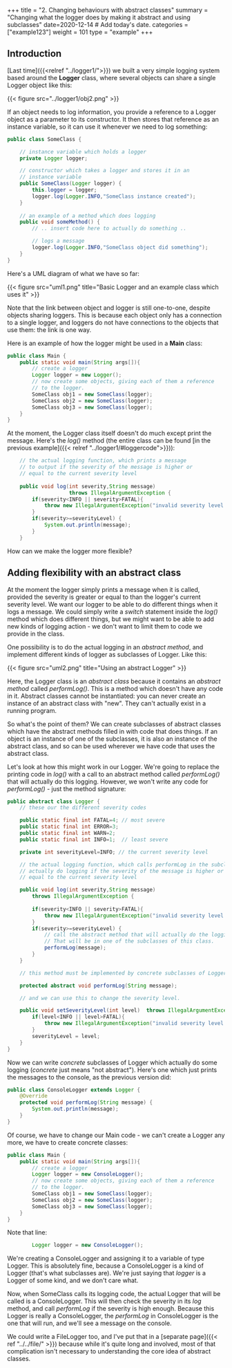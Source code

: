 +++
title = "2. Changing behaviours with abstract classes" 
summary = "Changing what the logger does by making it abstract and using subclasses"
date=2020-12-14  # Add today's date.
categories = ["example123"]
weight = 101
type = "example"
+++

## Introduction

[Last time]({{<relref "../logger1/">}}) we built a very simple logging system based around the **Logger** class, where several objects can share
a single Logger object like this:

{{< figure src="../logger1/obj2.png" >}}

If an object needs to log information, you provide a reference to a 
Logger object as a parameter to its constructor. It then stores that reference as an instance
variable, so it can use it whenever we need to log something:
```java
public class SomeClass {

    // instance variable which holds a logger
    private Logger logger;

    // constructor which takes a logger and stores it in an
    // instance variable
    public SomeClass(Logger logger) {
        this.logger = logger;
        logger.log(Logger.INFO,"SomeClass instance created");
    }
    
    // an example of a method which does logging
    public void someMethod() {
        // .. insert code here to actually do something ..

        // logs a message
        logger.log(Logger.INFO,"SomeClass object did something");
    }
}
```

Here's a UML diagram of what we have so far:

{{< figure src="uml1.png" title="Basic Logger and an example class which uses it" >}}

Note that the link between object and logger is still one-to-one,
despite objects sharing loggers. This is because each object only has a connection
to a single logger, and loggers do not have connections to the objects
that use them: the link is one way.

Here is an example of how the logger might be used in a **Main** class:
```java
public class Main {
    public static void main(String args[]){
        // create a logger
        Logger logger = new Logger();
        // now create some objects, giving each of them a reference
        // to the logger.
        SomeClass obj1 = new SomeClass(logger);
        SomeClass obj2 = new SomeClass(logger);
        SomeClass obj3 = new SomeClass(logger);
    }
}
```

At the moment, the Logger class itself doesn't do much except print the message.
Here's the *log()* method (the entire
class can be found [in the previous example]({{< relref "../logger1/#loggercode">}})):
```java
    // the actual logging function, which prints a message
    // to output if the severity of the message is higher or
    // equal to the current severity level
    
    public void log(int severity,String message)
                    throws IllegalArgumentException {
        if(severity<INFO || severity>FATAL){
            throw new IllegalArgumentException("invalid severity level!");
        }
        if(severity>=severityLevel) {
            System.out.println(message);
        }
    }
```
How can we make the logger more flexible?

## Adding flexibility with an abstract class

At the moment the logger simply prints a message when it is called, provided the severity
is greater or equal to than the logger's current severity level.
We want our logger to be able to do different things when it logs a message.
We could simply write a *switch* statement inside the *log()* method which does
different things, but we might want to be able to add new kinds of logging action - we don't
want to limit them to code we provide in the class.

One possibility is to do the actual logging in an *abstract method*, and implement different
kinds of logger as subclasses of Logger. Like this:

{{< figure src="uml2.png" title="Using an abstract Logger" >}}

Here, the Logger class is an *abstract class* because it contains an *abstract method* called *performLog()*. This is
a method which doesn't have any code in it. Abstract classes cannot be instantiated: you can never create an
instance of an abstract class with "new". They can't actually exist in a running program.

So what's the point of them? We can create subclasses of abstract classes which have the abstract methods filled in
with code that does things. If an object is an instance of one of the subclasses, it is also
an instance of the abstract class, and so can be used wherever
we have code that uses the abstract class. 

Let's look at how this might work in our Logger. We're going to replace the printing code in *log()* with a call to
an abstract method called *performLog()* that will actually do this logging. However, we won't write any code
for *performLog()* - just the method signature:

```java
public abstract class Logger {
    // these our the different severity codes

    public static final int FATAL=4; // most severe
    public static final int ERROR=3;
    public static final int WARN=2;
    public static final int INFO=1;  // least severe

    private int severityLevel=INFO; // the current severity level

    // the actual logging function, which calls performLog in the subclass to
    // actually do logging if the severity of the message is higher or
    // equal to the current severity level

    public void log(int severity,String message)
        throws IllegalArgumentException {
        
        if(severity<INFO || severity>FATAL){
            throw new IllegalArgumentException("invalid severity level!");
        }
        if(severity>=severityLevel) {
            // call the abstract method that will actually do the logging.
            // That will be in one of the subclasses of this class.
            performLog(message);
        }
    }

    // this method must be implemented by concrete subclasses of Logger

    protected abstract void performLog(String message);

    // and we can use this to change the severity level.

    public void setSeverityLevel(int level)  throws IllegalArgumentException {
        if(level<INFO || level>FATAL){
            throw new IllegalArgumentException("invalid severity level!");
        }
        severityLevel = level;
    }
}
```

Now we can write *concrete* subclasses of Logger which actually do some logging (*concrete*
just means "not abstract").
Here's one which just prints the messages to the console, as the previous version did:

```java
public class ConsoleLogger extends Logger {
    @Override
    protected void performLog(String message) {
        System.out.println(message);
    }
}
```

Of course, we have to change our Main code - we can't create a Logger any more, we have to create
concrete classes:

```java
public class Main {
    public static void main(String args[]){
        // create a logger
        Logger logger = new ConsoleLogger();
        // now create some objects, giving each of them a reference
        // to the logger.
        SomeClass obj1 = new SomeClass(logger);
        SomeClass obj2 = new SomeClass(logger);
        SomeClass obj3 = new SomeClass(logger);
    }
}
```
Note that line:
```java
        Logger logger = new ConsoleLogger();
```
We're creating a ConsoleLogger and assigning it to a variable of type Logger.
This is absolutely fine, because a ConsoleLogger is a kind of Logger (that's what subclasses are). We're
just saying that *logger* is a Logger of some kind, and we don't care what.

Now, when SomeClass calls its logging code, the actual Logger that will be
called is a ConsoleLogger. This will then check the severity in its *log*
method, and call *performLog* if the severity is high enough. Because this
Logger is really a ConsoleLogger, the *performLog* in ConsoleLogger is the one
that will run, and we'll see a message on the console.

We could write a FileLogger too, and I've put that in a
[separate page]({{< ref "../../file/" >}}) because while it's quite long and involved, most of
that complication isn't necessary to understanding the core idea of abstract
classes.


